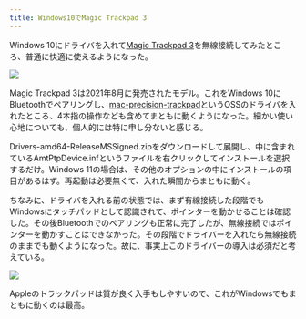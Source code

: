 ```yaml
---
title: Windows10でMagic Trackpad 3
---
```

Windows 10にドライバを入れて[Magic Trackpad 3](https://www.amazon.co.jp/dp/B09BTT6FJ9)を無線接続してみたところ、普通に快適に使えるようになった。

![](https://lh3.googleusercontent.com/docs/ADP-6oGNfjsFK3T4PJiyCgS0D27FEX5tmpmeq9t0TiNFWFFsdBUwkCIeXcgdR6e2FoZkfYAnJhEYyxyBrtrPSF9XP4I56RaZJBjnqZoYyhNnW9EdX05eTU-ybFgwJ5fWdBa8sC0ZimrmEwlQkKJhJmG1xJarn2xlSkGfJLLpQLYR7QxY-dhmNy6I1yE8sVXFWKFzwbZ4Bbby6QvSzl9cDK6UGe-7c4gRdBlAiEH-3pw-gME4-EHbF1RWRiTIujZgoXlUGuSopsIoMptozVqA5E45fBL80B-_-qoxjCqGN0ExRebkEZHPw_BemGD4I6qBcuph1JCTvu1aUK6PsmLQo_UiH286F7-DBfHwMY3nrV9FmRRhqVTjDgI8iXESWVOo7i_RKLreUjT-3rb_dIsej6cA42Ne7abXj12tGHIiS2Cya--6L1_FV_L8lunE-yEgGAleiNsL1fGs0HW8GZofVKPKDzMrYYGvguZ8Sw4oc7zOJuiWEUP6LiiCiqqUTxU96_wsEV1nqLJtW3EP3ZqzcIo9NKKeKrFjx3j2o3um6BR-VXnQ5fwKQZpbAqbDevx06emmT0At8o2S-i58YHxlmKKrvFvBIZYNKyLgMbOw8QgrPMe8zFlPBEgS-HQE2oHttLhNnGLUZzGr6TKKVxv-N4AFgCB2OKR4QIRs2nfjIwR-2g_mkCLaN5JBhwSn8QsirllIusyibt6tVwFUQHq467SklecAM5qA1ZO02AoWBR3mSLlpO0JfwLEZ1w_sXrkBxYVpGm8dhd530F1HjeOoL7Tk8oohpmzBbi3Ab_crBT6Lc47KzljVrBFVLegvdAFgu2W763RNDfGyjPVA78wV78hl95CS-UtMS5i9yHcdimXBdHzO5XVdCKLhdRit5w5qcm-5YPsiEtnnnfnnwMMuCnoD0ESxlLeMCBR9_r_KTKf1u4Ewk1rNW8g-zw7BnEJhBPcByXXKx_6iIzPJCfFBLA8ssseZrC9teMDal7608SKz-C9xlC_8oKABvn4eIvH4OsJ0dDyfgN2klUjbEygBq5sIJ3Lt5V4Le4lzMRQCt7UIAUJxWTfBwiDK_jbwxgzO4sjHvJu0MuC2QlWn2AA5ohK_NdTm3lPiKnSEPfFq5_fQ8lP2HeqzULLn4OKcHcXk3WigyQ0y2WKJPrC-ZdXmy7sXDMExsYlPmX7TfL1qmI6Hx69va6NVUXET6lKN0IaHamB-_ivqeIK9jYerm22BQ1c7545pJy4XPM_0M40nVQuWTauD5884QQ)

Magic Trackpad 3は2021年8月に発売されたモデル。これをWindows 10にBluetoothでペアリングし、[mac-precision-trackpad](https://github.com/imbushuo/mac-precision-touchpad)というOSSのドライバを入れたところ、4本指の操作なども含めてまともに動くようになった。細かい使い心地についても、個人的には特に申し分ないと感じる。

Drivers-amd64-ReleaseMSSigned.zipをダウンロードして展開し、中に含まれているAmtPtpDevice.infというファイルを右クリックしてインストールを選択するだけ。Windows 11の場合は、その他のオプションの中にインストールの項目があるはず。再起動は必要無くて、入れた瞬間からまともに動く。

ちなみに、ドライバを入れる前の状態では、まず有線接続した段階でもWindowsにタッチパッドとして認識されて、ポインターを動かせることは確認した。その後Bluetoothでのペアリングも正常に完了したが、無線接続ではポインターを動かすことはできなかった。その段階でドライバーを入れたら無線接続のままでも動くようになった。故に、事実上このドライバーの導入は必須だと考えている。

![](https://lh3.googleusercontent.com/docs/ADP-6oGTBgq1PJU7Yakbz_wJPW-pVMiJfDCslvMxnuTNPLP2_ip-wHXd7xyoKlruHrASXTcqmH9PxilMuMHZ_7n1m9aIwvd94_PCpX64gdxPsr6ZhiZqYvHp2ZcYfdii77JqN99HX88HEkEa6CWqfv_t4LxSrJ6m-vdhMftKZBQ1x5dS4sZyZXULg1lOFGNQ6nO9Fu32ME_B-Tbxxo9Mjc7gIdIYgSiXdwzLFDoytrbq_yDPB3vo8Vlpd04h5AIvP2_C9fuuPdJqG3DQulxE0JGQObSq-P2IHVL_1zYzZTzOV1fFGMAc3RWFLN3euODnOakzmptUuwRZ3L_i3nG-PY3sdOKz16jLZZ0nkWC-79RdhaJ35vuyJAeWKDRbR0T7MZvKCouDIk9OlTzBUpY75aeybHXY3o8RDMyBBnx0ihu71IuxWRLvz0mmy4M6x2dk3tZec0d4WkdiCiXz_n_qrI7XpuoEqNCI7r4V7JGwjG1DnrjgjZkjd4UpSi9ussZcNiorleuhOI1ENYIl8e2cbxA3RYW9m9JVReo-44CF9xySvhZtyXT-7cDduGtP3kslMelfYYZ58ZbrskI8HooTPx3tvwxsC1gGA04I-nGkK7NBwtjHL1M0jTM9ngBXd5SkkmWZZE46IdZ08o1W2fO5cqS7q5tSo4bM14OTTebW5Nc-zIQ225zJYH1uOkMIoga3A29Zbvyhe7CDuvwG7uB4dY5QRQAB8PkLob-EwMQHdbACVLQBEvGjT_MT69-VAkPoQu_OIAieJNE-QQvja-F5ZMIf8SRsaeDGgg3EjZMafYVBnXxC8gWk8HHGPv75pE4lrHb6ZBQo6HPzuTDfpOn64nACVNWRRKFTIff2EXYLTTvltWJgdPFhS9aJfslKMgv0Lqc3KXtEMngD6fgZfGukOZzvjdj_TY9AO2REfTAwN4ZyDJfeImlAyAN90eW1IAM-jrbIcNxhEotWUt5qr_Yibh9hl2TZ8Lsr0XWNcoMF4axvbd9F68ZKplHFdN7CXlWjle8WAYiyRsq-EjnHDtTWQuW3C9IWfyPfvXYYAIFUv5FkcMkQtHLrnjoC5PHlv9S0dNi9ckoUuLJbUMY5BULqUweSHQ_mCS9LLcjujB_-BEHLcOAvigryyI6yERE5aIpa4ml_2Pfl-svnS7thd2iWmb0PMNNa5furTudemUETrlG0NYG075Ul9q9NElQ2aRm43Gon73h9bYMOe05aa1LdetPh4BI_vD--IhrOgN32DUxWdLgl67l5jg)

Appleのトラックパッドは質が良く入手もしやすいので、これがWindowsでもまともに動くのは最高。
